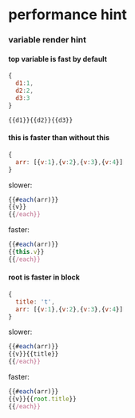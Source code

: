 # performance hint

### variable render hint

#### top variable is fast by default

```javascript
{
  d1:1,
  d2:2,
  d3:3
}
```

```
{{d1}}{{d2}}{{d3}}
```

#### this is faster than without this

```javascript
{
  arr: [{v:1},{v:2},{v:3},{v:4}]
}
```

slower:
```javascript
{{#each(arr)}}
{{v}}
{{/each}}
```

faster:
```javascript
{{#each(arr)}}
{{this.v}}
{{/each}}
```

#### root is faster in block

```javascript
{
  title: 't',
  arr: [{v:1},{v:2},{v:3},{v:4}]
}
```

slower:
```javascript
{{#each(arr)}}
{{v}}{{title}}
{{/each}}
```

faster:
```javascript
{{#each(arr)}}
{{v}}{{root.title}}
{{/each}}
```